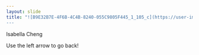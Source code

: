 ```yaml
---
layout: slide
title: "![B9E32B7E-4F6B-4C4B-8240-055C9805F445_1_105_c](https://user-images.githubusercontent.com/64112807/117877152-316a5480-b272-11eb-8980-c4288e445b5d.jpeg)
---
```

Isabella Cheng 


Use the left arrow to go back!
